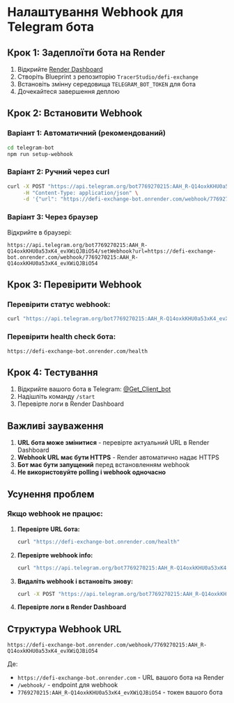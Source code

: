 # Налаштування Webhook для Telegram бота

## Крок 1: Задеплоїти бота на Render

1. Відкрийте [Render Dashboard](https://dashboard.render.com)
2. Створіть Blueprint з репозиторію `TracerStudio/defi-exchange`
3. Встановіть змінну середовища `TELEGRAM_BOT_TOKEN` для бота
4. Дочекайтеся завершення деплою

## Крок 2: Встановити Webhook

### Варіант 1: Автоматичний (рекомендований)

```bash
cd telegram-bot
npm run setup-webhook
```

### Варіант 2: Ручний через curl

```bash
curl -X POST "https://api.telegram.org/bot7769270215:AAH_R-Q14oxkKHU0a53xK4_evXWiQJBiO54/setWebhook" \
     -H "Content-Type: application/json" \
     -d '{"url": "https://defi-exchange-bot.onrender.com/webhook/7769270215:AAH_R-Q14oxkKHU0a53xK4_evXWiQJBiO54"}'
```

### Варіант 3: Через браузер

Відкрийте в браузері:
```
https://api.telegram.org/bot7769270215:AAH_R-Q14oxkKHU0a53xK4_evXWiQJBiO54/setWebhook?url=https://defi-exchange-bot.onrender.com/webhook/7769270215:AAH_R-Q14oxkKHU0a53xK4_evXWiQJBiO54
```

## Крок 3: Перевірити Webhook

### Перевірити статус webhook:
```bash
curl "https://api.telegram.org/bot7769270215:AAH_R-Q14oxkKHU0a53xK4_evXWiQJBiO54/getWebhookInfo"
```

### Перевірити health check бота:
```
https://defi-exchange-bot.onrender.com/health
```

## Крок 4: Тестування

1. Відкрийте вашого бота в Telegram: [@Get_Client_bot](https://t.me/Get_Client_bot)
2. Надішліть команду `/start`
3. Перевірте логи в Render Dashboard

## Важливі зауваження

1. **URL бота може змінитися** - перевірте актуальний URL в Render Dashboard
2. **Webhook URL має бути HTTPS** - Render автоматично надає HTTPS
3. **Бот має бути запущений** перед встановленням webhook
4. **Не використовуйте polling і webhook одночасно**

## Усунення проблем

### Якщо webhook не працює:

1. **Перевірте URL бота:**
   ```bash
   curl "https://defi-exchange-bot.onrender.com/health"
   ```

2. **Перевірте webhook info:**
   ```bash
   curl "https://api.telegram.org/bot7769270215:AAH_R-Q14oxkKHU0a53xK4_evXWiQJBiO54/getWebhookInfo"
   ```

3. **Видаліть webhook і встановіть знову:**
   ```bash
   curl -X POST "https://api.telegram.org/bot7769270215:AAH_R-Q14oxkKHU0a53xK4_evXWiQJBiO54/deleteWebhook"
   ```

4. **Перевірте логи в Render Dashboard**

## Структура Webhook URL

```
https://defi-exchange-bot.onrender.com/webhook/7769270215:AAH_R-Q14oxkKHU0a53xK4_evXWiQJBiO54
```

Де:
- `https://defi-exchange-bot.onrender.com` - URL вашого бота на Render
- `/webhook/` - endpoint для webhook
- `7769270215:AAH_R-Q14oxkKHU0a53xK4_evXWiQJBiO54` - токен вашого бота
